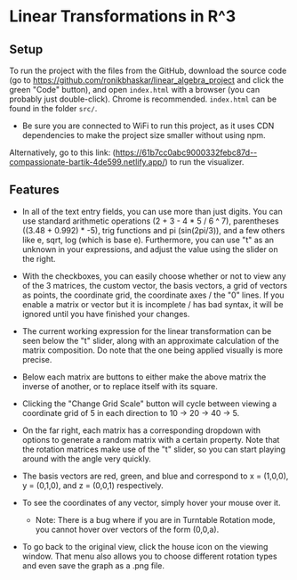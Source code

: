 # Linear Transformations in R^3

## Setup

To run the project with the files from the GitHub, download the source code (go to https://github.com/ronikbhaskar/linear_algebra_project and click the green "Code" button), and open `index.html` with a browser (you can probably just double-click). Chrome is recommended. `index.html` can be found in the folder `src/`.

 - Be sure you are connected to WiFi to run this project, as it uses CDN dependencies to make the project size smaller without using npm.

Alternatively, go to this link: (https://61b7cc0abc9000332febc87d--compassionate-bartik-4de599.netlify.app/) to run the visualizer.

## Features

 - In all of the text entry fields, you can use more than just digits. You can use standard arithmetic operations (2 + 3 - 4 * 5 / 6 ^ 7), parentheses ((3.48 + 0.992) * -5), trig functions and pi (sin(2pi/3)), and a few others like e, sqrt, log (which is base e). Furthermore, you can use "t" as an unknown in your expressions, and adjust the value using the slider on the right. 

 - With the checkboxes, you can easily choose whether or not to view any of the 3 matrices, the custom vector, the basis vectors, a grid of vectors as points, the coordinate grid, the coordinate axes / the "0" lines. If you enable a matrix or vector but it is incomplete / has bad syntax, it will be ignored until you have finished your changes.

 - The current working expression for the linear transformation can be seen below the "t" slider, along with an approximate calculation of the matrix composition. Do note that the one being applied visually is more precise.

 - Below each matrix are buttons to either make the above matrix the inverse of another, or to replace itself with its square.

 - Clicking the "Change Grid Scale" button will cycle between viewing a coordinate grid of 5 in each direction to 10 -> 20 -> 40 -> 5.

 - On the far right, each matrix has a corresponding dropdown with options to generate a random matrix with a certain property. Note that the rotation matrices make use of the "t" slider, so you can start playing around with the angle very quickly.

 - The basis vectors are red, green, and blue and correspond to x = (1,0,0), y = (0,1,0), and z = (0,0,1) respectively.

 - To see the coordinates of any vector, simply hover your mouse over it.
   - Note: There is a bug where if you are in Turntable Rotation mode, you cannot hover over vectors of the form (0,0,a).

 - To go back to the original view, click the house icon on the viewing window. That menu also allows you to choose different rotation types and even save the graph as a .png file.

